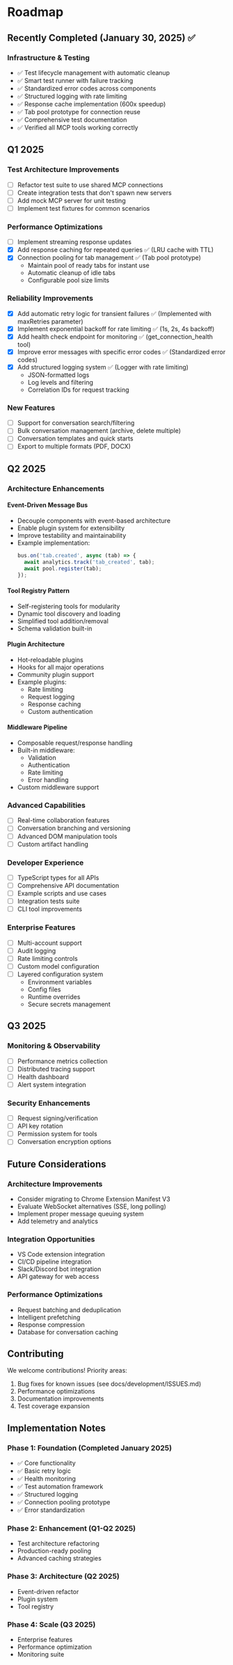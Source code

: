 # Roadmap

## Recently Completed (January 30, 2025) ✅

### Infrastructure & Testing
- ✅ Test lifecycle management with automatic cleanup
- ✅ Smart test runner with failure tracking  
- ✅ Standardized error codes across components
- ✅ Structured logging with rate limiting
- ✅ Response cache implementation (600x speedup)
- ✅ Tab pool prototype for connection reuse
- ✅ Comprehensive test documentation
- ✅ Verified all MCP tools working correctly

## Q1 2025

### Test Architecture Improvements
- [ ] Refactor test suite to use shared MCP connections
- [ ] Create integration tests that don't spawn new servers
- [ ] Add mock MCP server for unit testing
- [ ] Implement test fixtures for common scenarios

### Performance Optimizations
- [ ] Implement streaming response updates
- [x] Add response caching for repeated queries ✅ (LRU cache with TTL)
- [x] Connection pooling for tab management ✅ (Tab pool prototype)
  - Maintain pool of ready tabs for instant use
  - Automatic cleanup of idle tabs
  - Configurable pool size limits

### Reliability Improvements
- [x] Add automatic retry logic for transient failures ✅ (Implemented with maxRetries parameter)
- [x] Implement exponential backoff for rate limiting ✅ (1s, 2s, 4s backoff)
- [x] Add health check endpoint for monitoring ✅ (get_connection_health tool)
- [x] Improve error messages with specific error codes ✅ (Standardized error codes)
- [x] Add structured logging system ✅ (Logger with rate limiting)
  - JSON-formatted logs
  - Log levels and filtering
  - Correlation IDs for request tracking

### New Features
- [ ] Support for conversation search/filtering
- [ ] Bulk conversation management (archive, delete multiple)
- [ ] Conversation templates and quick starts
- [ ] Export to multiple formats (PDF, DOCX)

## Q2 2025

### Architecture Enhancements

#### Event-Driven Message Bus
- Decouple components with event-based architecture
- Enable plugin system for extensibility
- Improve testability and maintainability
- Example implementation:
  ```javascript
  bus.on('tab.created', async (tab) => {
    await analytics.track('tab_created', tab);
    await pool.register(tab);
  });
  ```

#### Tool Registry Pattern
- Self-registering tools for modularity
- Dynamic tool discovery and loading
- Simplified tool addition/removal
- Schema validation built-in

#### Plugin Architecture
- Hot-reloadable plugins
- Hooks for all major operations
- Community plugin support
- Example plugins:
  - Rate limiting
  - Request logging
  - Response caching
  - Custom authentication

#### Middleware Pipeline
- Composable request/response handling
- Built-in middleware:
  - Validation
  - Authentication
  - Rate limiting
  - Error handling
- Custom middleware support

### Advanced Capabilities
- [ ] Real-time collaboration features
- [ ] Conversation branching and versioning
- [ ] Advanced DOM manipulation tools
- [ ] Custom artifact handling

### Developer Experience
- [ ] TypeScript types for all APIs
- [ ] Comprehensive API documentation
- [ ] Example scripts and use cases
- [ ] Integration tests suite
- [ ] CLI tool improvements

### Enterprise Features
- [ ] Multi-account support
- [ ] Audit logging
- [ ] Rate limiting controls
- [ ] Custom model configuration
- [ ] Layered configuration system
  - Environment variables
  - Config files
  - Runtime overrides
  - Secure secrets management

## Q3 2025

### Monitoring & Observability
- [ ] Performance metrics collection
- [ ] Distributed tracing support
- [ ] Health dashboard
- [ ] Alert system integration

### Security Enhancements
- [ ] Request signing/verification
- [ ] API key rotation
- [ ] Permission system for tools
- [ ] Conversation encryption options

## Future Considerations

### Architecture Improvements
- Consider migrating to Chrome Extension Manifest V3
- Evaluate WebSocket alternatives (SSE, long polling)
- Implement proper message queuing system
- Add telemetry and analytics

### Integration Opportunities
- VS Code extension integration
- CI/CD pipeline integration
- Slack/Discord bot integration
- API gateway for web access

### Performance Optimizations
- Request batching and deduplication
- Intelligent prefetching
- Response compression
- Database for conversation caching

## Contributing

We welcome contributions! Priority areas:
1. Bug fixes for known issues (see docs/development/ISSUES.md)
2. Performance optimizations
3. Documentation improvements
4. Test coverage expansion

## Implementation Notes

### Phase 1: Foundation (Completed January 2025)
- ✅ Core functionality
- ✅ Basic retry logic  
- ✅ Health monitoring
- ✅ Test automation framework
- ✅ Structured logging
- ✅ Connection pooling prototype
- ✅ Error standardization

### Phase 2: Enhancement (Q1-Q2 2025)
- Test architecture refactoring
- Production-ready pooling
- Advanced caching strategies

### Phase 3: Architecture (Q2 2025)
- Event-driven refactor
- Plugin system
- Tool registry

### Phase 4: Scale (Q3 2025)
- Enterprise features
- Performance optimization
- Monitoring suite